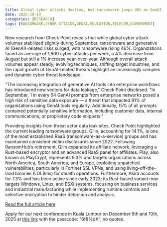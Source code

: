 ```yaml
---
title: Global cyber attacks decline, but ransomware jumps 46% as GenAI threats hit education, telecom, government
date: 2025-10-14
categories: [RESEARCH]
tags: [RANSOMWARE,CYBER ATTACKS,GENAI,EDUCATION,TELECOM,GOVERNMENT]
---
```


New research from Check Point reveals that while global cyber attack volumes stabilized slightly during September, ransomware and generative AI (GenAI)-related risks surged, with ransomware rising 46%. Organizations faced an average of 1,900 cyber-attacks per week, a 4% decrease from August but still a 1% increase year-over-year. Although overall attack volumes appear steady, evolving techniques, shifting target industries, and the rapid growth of GenAI-related threats highlight an increasingly complex and dynamic cyber threat landscape.

"The increasing integration of generative AI tools into enterprise workflows has introduced new vectors for data leakage," Check Point disclosed. "In September, 1 in every 54 GenAI prompts from enterprise networks posed a high risk of sensitive data exposure — a threat that impacted 91% of organizations using GenAI tools regularly. Additionally, 15% of all prompts contained potentially sensitive information, including customer data, internal communications, or proprietary code snippets."

Providing insights from threat actor data leak sites, Check Point highlighted the current leading ransomware groups. Qilin, accounting for 14.1%, is one of the most established RaaS (ransomware-as-a-service) groups and has maintained consistent victim disclosures since 2022. Following RansomHub’s retirement, Qilin expanded its affiliate network, leveraging a Rust-based encryptor and an advanced RaaS panel for affiliates. Play, also known as PlayCrypt, represents 9.3% and targets organizations across North America, South America, and Europe, exploiting unpatched vulnerabilities, particularly in Fortinet SSL VPNs, and using living-off-the-land binaries (LOLBins) for stealth operations. Furthermore, Akira accounts for 7.3% and has been active since early 2023; its Rust-based variant now targets Windows, Linux, and ESXi systems, focusing on business services and industrial manufacturing while implementing runtime controls and selective encryption to hinder detection and analysis.

[Read the full article here](https://industrialcyber.co/ransomware/global-cyber-attacks-decline-but-ransomware-jumps-46-as-genai-threats-hit-education-telecom-government/) 

Apply for our next conference in Kuala Lumpur on December 9th and 10th, 2025 at [this link](https://risemalaysia.eventify.io/p/#/overview) with the passcode: "6f&%dX", no quotes.